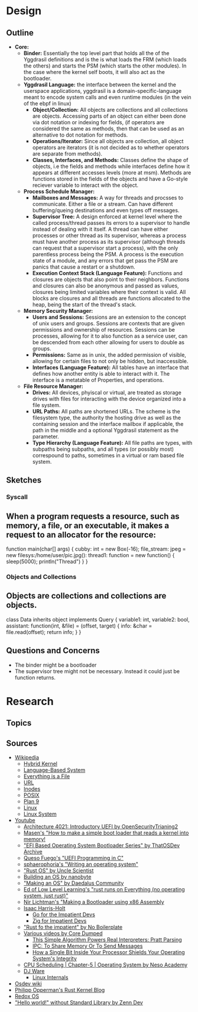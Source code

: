 # Design
## Outline
- **Core:**
    - **Binder:** Essentially the top level part that holds all the of the Yggdrasil definitions and is the is what loads the FRM (which loads the others) and starts the PSM (which starts the other modules). In the case where the kernel self boots, it will also act as the bootloader.
    - **Yggdrasil Language:** the interface between the kernel and the userspace applications, yggdrasil is a domain-specific-language meant to encode system calls and even runtime modules (in the vein of the ebpf in linux)
        - **Object/Collection:** All objects are collections and all collections are objects. Accessing parts of an object can either been done via dot notation or indexing for fields, (if operators are considered the same as methods, then that can be used as an alternative to dot notation for methods.
        - **Operations/Iterator:** Since all objects are collection, all object operators are iterators (it is not decided as to whether operators are separate from methods).
        - **Classes, Interfaces, and Methods:** Classes define the shape of objects, i.e the fields and methods while interfaces define how it appears at different accesses levels (more at msm). Methods are functions stored in the fields of the objects and have a Go-style reciever variable to interact with the object.
    - **Process Schedule Manager:**
        - **Mailboxes and Messages:** A way for threads and procsses to communicate. Either a file or a stream. Can have different buffering/queing destinations and even types off messages.
        - **Supervisor Tree:**  A design enforced at kernel level where the called process/thread passes its errors to a supervisor to handle instead of dealing with it itself. A thread can have either processes or other thread as its supervisor, whereas a process must have another process as its supervisor (although threads can request that a supervisor start a process), with the only parentless process being the PSM. A process is the execution state of a module, and any errors that get pass the PSM are panics that cause a restart or a shutdown.
        - **Execution Context Stack (Language Feature):** Functions and closures are objects that also point to their neighbors. Functions and closures can also be anonymous and passed as values, closures being limited variables where their context is valid. All blocks are closures and all threads are functions allocated to the heap, being the start of the thread's stack.
    - **Memory Security Manager:**
        - **Users and Sessions:** Sessions are an extension to the concept of unix users and groups. Sessions are contexts that are given permissions and ownership of resources. Sessions can be processes, allowing for it to also function as a service user, can be descended from each other allowing for users to double as groups.
        - **Permissions:** Same as in unix, the added permission of visible, allowing for certain files to not only be hidden, but inaccessible. 
        - **Interfaces (Language Feature):** All tables have an interface that defines how another entity is able to interact with it. The interface is a metatable of Properties, and operations.
    - **File Resource Manager:**
        - **Drives:** All devices, phyiscal or virtual, are treated as storage drives with files for interacting with the device organized into a file system.
        - **URL Paths:** All paths are shortened URLs. The scheme is the filesystem type, the authority the hosting drive as well as the containing session and the interface mailbox if applicable, the path in the middle and a optional Yggdrasil statement as the parameter.
        - **Type Hierarchy (Language Feature):** All file paths are types, with subpaths being subpaths, and all types (or possibly most) correspound to paths, sometimes in a virtual or ram based file system.

## Sketches
### Syscall
When a program requests a resource, such as memory, a file, or an executable, it makes a request to an allocator for the resource:
--------------------------------------------------------------
function main(char[] args) {
    cubby: int = new Box(-16);
    file_stream: jpeg = new filesys:/home/user/pic.jpg():
    thread1: function = new function() {
        sleep(5000);
        println("Thread")
    }
}

### Objects and Collections
Objects are collections and collections are objects.
--------------------------------------------------------------
class Data inherits object implements Query {
    variable1: int,
    variable2: bool,
    assistant: function(int, &file) = (offset, target) {
        info: &char = file.read(offset);
        return info;
    }
}

## Questions and Concerns
- The binder might be a bootloader
- The supervisor tree might not be necessary. Instead it could just be function returns.
# Research
## Topics
## Sources
- [Wikipedia](https://en.wikipedia.org)
    - [Hybrid Kernel](https://en.wikipedia.org/wiki/Hybrid_kernel)
    - [Language-Based System](https://en.wikipedia.org/wiki/Language-based_system)
    - [Everything is a File](https://en.wikipedia.org/wiki/Everything_is_a_file)
    - [URL](https://en.wikipedia.org/wiki/URL)
    - [Inodes](https://en.wikipedia.org/wiki/Inode)
    - [POSIX](https://en.wikipedia.org/wiki/POSIX)
    - [Plan 9](https://en.wikipedia.org/wiki/Plan_9_from_Bell_Labs)
    - [Linux](https://en.wikipedia.org/wiki/Linux)
    - [Linux System](https://en.wikipedia.org/wiki/Linux_kernel)
- [Youtube](https://www.youtube.com/)
    - [Architecture 4021: Introductory UEFI by OpenSecurityTrianing2](https://www.youtube.com/playlist?list=PLUFkSN0XLZ-ltETI20mpXOCdqC8rdven6)
    - [Masen's "How to make a simple boot loader that reads a kernel into memory!](https://www.youtube.com/watch?v=6gLHG0qZ8HA&t=368s)
    - ["EFI Based Operating System Bootloader Series" by ThatOSDev Archive](https://youtube.com/playlist?list=PLdJN-tAX64g6UnGb1rD1wtnd5U6ebGlWd&si=8ibppSkqcbR03eRo)
    - [Queso Fuego's "UEFI Programming in C"](https://youtube.com/playlist?list=PLT7NbkyNWaqZYHNLtOZ1MNxOt8myP5K0p&si=cz463aYuB8WpArCo)
    - [sphaerophoria's "Writing an operating system"](https://youtube.com/playlist?list=PL980gcR1LE3LBuWuSv2CL28HsfnpC4Qf7&si=t5YaCValJDfG7DiE)
    - ["Rust OS" by Uncle Scientist](https://youtube.com/playlist?list=PLib6-zlkjfXkdCjQgrZhmfJOWBk_C2FTY&si=hNXx1tYIztGVczor)
    - [Building an OS by nanobyte](https://youtube.com/playlist?list=PLFjM7v6KGMpiH2G-kT781ByCNC_0pKpPN&si=aXwt_wyrZGCvCQvu)
    - ["Making an OS" by Daedalus Community](https://youtube.com/playlist?list=PLm3B56ql_akNcvH8vvJRYOc7TbYhRs19M&si=uwrciQ-i-nbe54B-)
    - [Ed of Low Level Learning's "rust runs on Everything (no operating system, just rust)"](https://www.youtube.com/watch?v=jZT8APrzvc4&list=TLPQMDcwODIwMjTLmLbfX5NDPA&index=1)
    - [Nir Lichtman's "Making a Bootloader using x86 Assembly](https://www.youtube.com/watch?v=xFrMXzKCXIc&list=TLPQMjcwODIwMjSPG5-G91fv2Q&index=3)
    - [Isaac Harris-Holt](https://www.youtube.com/@IsaacHarrisHolt)
        - [Go for the Impatient Devs](https://www.youtube.com/watch?v=N9Q7icX71hc)
        - [Zig for Impatient Devs](https://www.youtube.com/watch?v=5I4ZkmMS4-0)
    - ["Rust fo the impatient" by No Boilerplate](https://www.youtube.com/watch?v=br3GIIQeefY&t=22s)
    - [Various videos by Core Dumped](https://www.youtube.com/@CoreDumpped)
        - [This Simple Algorithm Powers Real Interpreters: Pratt Parsing](https://www.youtube.com/watch?v=0c8b7YfsBKs)
        - [IPC: To Share Memory Or To Send Messages](https://www.youtube.com/watch?v=Y2mDwW2pMv4)
        - [How a Single Bit Inside Your Processor Shields Your Operating System's Integrity](https://www.youtube.com/watch?v=H4SDPLiUnv4&t=5s)
    - [CPU Scheduling | Chapter-5 | Operating System by Neso Academy](https://www.youtube.com/playlist?list=PLBlnK6fEyqRitWSE_AyyySWfhRgyA-rHk)
    - [DJ Ware](https://www.youtube.com/@CyberGizmo)
        - [Linux Internals](https://www.youtube.com/playlist?list=PLWK00SLo2KcQi1hlP2_allMWeG19MkQa7)
- [Osdev wiki](https://wiki.osdev.org/Expanded_Main_Page)
- [Philipp Opperman's Rust Kernel Blog](https://os.phil-opp.com/minimal-rust-kernel/)
- [Redox OS](https://www.redox-os.org)
- ["Hello world!" without Standard Library by Zenn Dev](https://zenn.dev/zulinx86/articles/rust-nostd-101)
